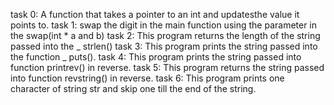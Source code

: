 task 0: A function that takes a pointer to an int and updatesthe value it points to.
task 1: swap the digit in the main function using the parameter in the swap(int * a and b)
task 2: This program returns the length of the string passed into the _ strlen()
task 3: This program prints the string passed into the function _ puts().
task 4: This program prints the string passed into function printrev() in reverse.
task 5: This program returns the string passed into function revstring() in reverse.
task 6: This program prints one character of string str and skip one till the end of the string.
